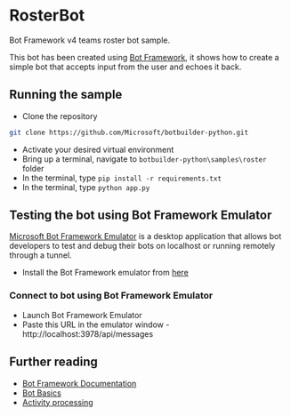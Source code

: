 # RosterBot

Bot Framework v4 teams roster bot sample.

This bot has been created using [Bot Framework](https://dev.botframework.com), it shows how to create a simple bot that accepts input from the user and echoes it back.

## Running the sample
- Clone the repository
```bash
git clone https://github.com/Microsoft/botbuilder-python.git
```
- Activate your desired virtual environment
- Bring up a terminal, navigate to `botbuilder-python\samples\roster` folder
- In the terminal, type `pip install -r requirements.txt`
- In the terminal, type `python app.py`

## Testing the bot using Bot Framework Emulator
[Microsoft Bot Framework Emulator](https://github.com/microsoft/botframework-emulator) is a desktop application that allows bot developers to test and debug their bots on localhost or running remotely through a tunnel.

- Install the Bot Framework emulator from [here](https://github.com/Microsoft/BotFramework-Emulator/releases)

### Connect to bot using Bot Framework Emulator
- Launch Bot Framework Emulator
- Paste this URL in the emulator window - http://localhost:3978/api/messages

## Further reading

- [Bot Framework Documentation](https://docs.botframework.com)
- [Bot Basics](https://docs.microsoft.com/azure/bot-service/bot-builder-basics?view=azure-bot-service-4.0)
- [Activity processing](https://docs.microsoft.com/en-us/azure/bot-service/bot-builder-concept-activity-processing?view=azure-bot-service-4.0)
